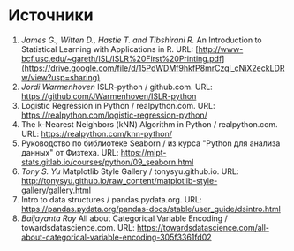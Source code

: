 # Источники 

1. *James G., Witten D., Hastie T. and Tibshirani R.*  An Introduction to Statistical Learning with Applications in R. URL: [http://www-bcf.usc.edu/~gareth/ISL/ISLR%20First%20Printing.pdf](https://drive.google.com/file/d/15PdWDMf9hkfP8mrCzql_cNiX2eckLDRw/view?usp=sharing)     
1. *Jordi Warmenhoven* ISLR-python / github.com. URL: <https://github.com/JWarmenhoven/ISLR-python>  
1. Logistic Regression in Python / realpython.com. URL: <https://realpython.com/logistic-regression-python/>   
1. The k-Nearest Neighbors (kNN) Algorithm in Python / realpython.com. URL: <https://realpython.com/knn-python/> 
1. Руководство по библиотеке Seaborn / из курса "Python для анализа данных" от Физтеха. URL: <https://mipt-stats.gitlab.io/courses/python/09_seaborn.html>  
1. *Tony S. Yu* Matplotlib Style Gallery / tonysyu.github.io. URL: <http://tonysyu.github.io/raw_content/matplotlib-style-gallery/gallery.html>  
1. Intro to data structures / pandas.pydata.org. URL: <https://pandas.pydata.org/pandas-docs/stable/user_guide/dsintro.html>  
1. *Baijayanta Roy* All about Categorical Variable Encoding / towardsdatascience.com. URL: <https://towardsdatascience.com/all-about-categorical-variable-encoding-305f3361fd02>